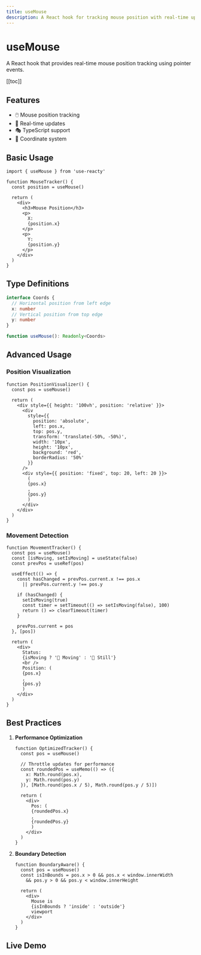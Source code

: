 ```yaml
---
title: useMouse
description: A React hook for tracking mouse position with real-time updates
---
```


# useMouse

A React hook that provides real-time mouse position tracking using pointer events.

[[toc]]

## Features

- 🖱️ Mouse position tracking
- 🔄 Real-time updates
- 🎭 TypeScript support
- 📍 Coordinate system

## Basic Usage

```tsx
import { useMouse } from 'use-reacty'

function MouseTracker() {
  const position = useMouse()

  return (
    <div>
      <h3>Mouse Position</h3>
      <p>
        X:
        {position.x}
      </p>
      <p>
        Y:
        {position.y}
      </p>
    </div>
  )
}
```

## Type Definitions

```typescript
interface Coords {
  // Horizontal position from left edge
  x: number
  // Vertical position from top edge
  y: number
}

function useMouse(): Readonly<Coords>
```

## Advanced Usage

### Position Visualization

```tsx
function PositionVisualizer() {
  const pos = useMouse()

  return (
    <div style={{ height: '100vh', position: 'relative' }}>
      <div
        style={{
          position: 'absolute',
          left: pos.x,
          top: pos.y,
          transform: 'translate(-50%, -50%)',
          width: '10px',
          height: '10px',
          background: 'red',
          borderRadius: '50%'
        }}
      />
      <div style={{ position: 'fixed', top: 20, left: 20 }}>
        (
        {pos.x}
        ,
        {pos.y}
        )
      </div>
    </div>
  )
}
```

### Movement Detection

```tsx
function MovementTracker() {
  const pos = useMouse()
  const [isMoving, setIsMoving] = useState(false)
  const prevPos = useRef(pos)

  useEffect(() => {
    const hasChanged = prevPos.current.x !== pos.x
      || prevPos.current.y !== pos.y

    if (hasChanged) {
      setIsMoving(true)
      const timer = setTimeout(() => setIsMoving(false), 100)
      return () => clearTimeout(timer)
    }

    prevPos.current = pos
  }, [pos])

  return (
    <div>
      Status:
      {isMoving ? '🏃 Moving' : '🧍 Still'}
      <br />
      Position: (
      {pos.x}
      ,
      {pos.y}
      )
    </div>
  )
}
```

## Best Practices

1. **Performance Optimization**

   ```tsx
   function OptimizedTracker() {
     const pos = useMouse()

     // Throttle updates for performance
     const roundedPos = useMemo(() => ({
       x: Math.round(pos.x),
       y: Math.round(pos.y)
     }), [Math.round(pos.x / 5), Math.round(pos.y / 5)])

     return (
       <div>
         Pos: (
         {roundedPos.x}
         ,
         {roundedPos.y}
         )
       </div>
     )
   }
   ```

2. **Boundary Detection**

   ```tsx
   function BoundaryAware() {
     const pos = useMouse()
     const isInBounds = pos.x > 0 && pos.x < window.innerWidth
       && pos.y > 0 && pos.y < window.innerHeight

     return (
       <div>
         Mouse is
         {isInBounds ? 'inside' : 'outside'}
         viewport
       </div>
     )
   }
   ```

## Live Demo

<div>
<div ref="demo"></div>
</div>

<script setup>
import { createElement } from 'react'
import { createRoot } from 'react-dom/client'
import { ref, onMounted } from 'vue'
import UseMouse from './use-mouse.tsx'

const demo = ref()

onMounted(() => {
  const root = createRoot(demo.value)
  root.render(createElement(UseMouse, {}, null))
})
</script>
